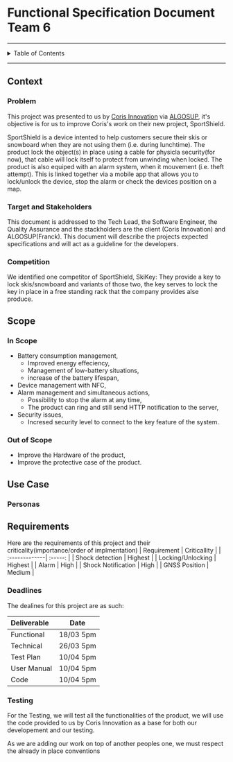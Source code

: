 # Functional Specification Document  Team 6

--- 
 
<details>
<summary> Table of Contents </summary>

- [Functional Specification Document  Team 6](#functional-specification-document--team-6)
  - [Context](#context)
    - [Problem](#problem)
    - [Target and Stakeholders](#target-and-stakeholders)
    - [Competition](#competition)
  - [Scope](#scope)
    - [In Scope](#in-scope)
    - [Out of Scope](#out-of-scope)
  - [Use Case](#use-case)
    - [Personas](#personas)
  - [Requirements](#requirements)
    - [Deadlines](#deadlines)
    - [Testing](#testing)

</details>

---

## Context

### Problem

This project was presented to us by [Coris Innovation](https://www.corisinnovation.com)  via [ALGOSUP](https://algosup.com/), it's objective is for us to improve Coris's work on their new project, SportShield.

SportShield is a device intented to help customers secure their skis or snowboard when they are not using them (i.e. during lunchtime). 
The product lock the object(s) in place using a cable for physicla security(for now), that cable will lock itself to protect from unwinding when locked. 
The product is also equiped with an alarm system, when it mouvement (i.e. theft attempt). 
This is linked together via a mobile app that allows you to lock/unlock the device, stop the alarm or check the devices position on a map.

### Target and Stakeholders

This document is addressed to the Tech Lead, the Software Engineer, the Quality Assurance and the stackholders are the client (Coris Innovation) and ALGOSUP(Franck). This document will describe the projects expected specifications and will act as a guideline for the developers.

### Competition

We identified one competitor of SportShield, SkiKey: 
They provide a key to lock skis/snowboard and variants of those two, the key serves to lock the key in place in a free standing rack that the company provides alse produce.

## Scope

### In Scope

 - Battery consumption management,
   - Improved energy effeciency,
   - Management of low-battery situations,
   - increase of the battery lifespan,
 - Device management with NFC,
 - Alarm management and simultaneous actions,
   - Possibility to stop the alarm at any time,
   - The product can ring and still send HTTP notification to the server,
 - Security issues,
   - Incresed security level to connect to the key feature of the system.

### Out of Scope

 - Improve the Hardware of the product,
 - Improve the protective case of the product.

## Use Case

### Personas

## Requirements

Here are the requirements of this project and their criticality(importance/order of implmentation)
| Requirement | Criticallity |
| :-------------| :-----: |
| Shock detection | Highest |
| Locking/Unlocking | Highest |
| Alarm | High |
| Shock Notification | High |
| GNSS Position | Medium |

### Deadlines

The dealines for this project are as such:

| Deliverable | Date |
|:-------------|:----------:|
| Functional | 18/03 5pm |
| Technical | 26/03 5pm |
| Test Plan | 10/04 5pm |
| User Manual | 10/04 5pm |
| Code | 10/04 5pm|

### Testing

For the Testing, we will test all the functionalities of the product, we will use the code provided to us by Coris Innovation as a base for both our developement and our testing.

As we are adding our work on top of another peoples one, we must respect the already in place conventions